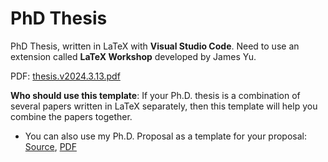 # PhD Thesis
PhD Thesis, written in LaTeX with **Visual Studio Code**. Need to use an extension called **LaTeX Workshop** developed by James Yu.

PDF: [thesis.v2024.3.13.pdf](https://caitaozhan.github.io/file/thesis.v2024.3.13.pdf)

**Who should use this template**: If your Ph.D. thesis is a combination of several papers written in LaTeX separately, then this template will help you combine the papers together.

* You can also use my Ph.D. Proposal as a template for your proposal:
[Source](https://github.com/caitaozhan/phd.thesis/releases/tag/phd.thesis.proposal), [PDF](https://caitaozhan.github.io/file/thesis-proposal.pdf)


